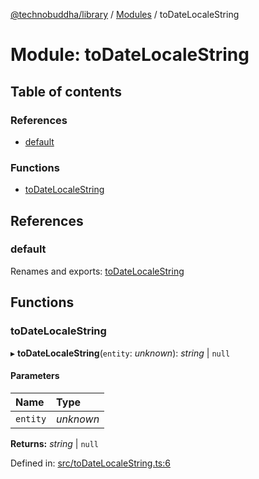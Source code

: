 [@technobuddha/library](../..) / [Modules](../Modules.md) / toDateLocaleString

# Module: toDateLocaleString

## Table of contents

### References

- [default](todatelocalestring.md#default)

### Functions

- [toDateLocaleString](todatelocalestring.md#todatelocalestring)

## References

### default

Renames and exports: [toDateLocaleString](todatelocalestring.md#todatelocalestring)

## Functions

### toDateLocaleString

▸ **toDateLocaleString**(`entity`: *unknown*): *string* \| ``null``

#### Parameters

| Name | Type |
| :------ | :------ |
| `entity` | *unknown* |

**Returns:** *string* \| ``null``

Defined in: [src/toDateLocaleString.ts:6](../../src/toDateLocaleString.ts#L6)
